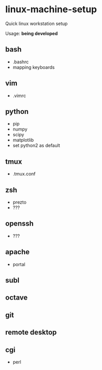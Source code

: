# linux-machine-setup
Quick linux workstation setup

Usage: **being developed**

## bash
- .bashrc
- mapping keyboards

## vim
- .vimrc

## python
- pip
- numpy
- scipy
- matplotlib
- set python2 as default

## tmux
- .tmux.conf

## zsh
- prezto
- ???

## openssh
- ???

## apache
- portal

## subl

## octave

## git

## remote desktop

## cgi
- perl
